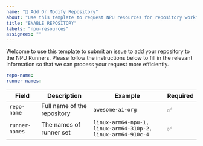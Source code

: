 ```yaml
---
name: "🚀 Add Or Modify Repository"
about: "Use this template to request NPU resources for repository workflows"
title: "ENABLE REPOSITORY"
labels: "npu-resources"
assignees: ""
---
```


Welcome to use this template to submit an issue to add your repository to the NPU Runners. Please follow the instructions below to fill in the relevant information so that we can process your request more efficiently.

```yaml
repo-name: 
runner-names: 
```

| Field | Description | Example | Required |
|------|------|------|-----|
| `repo-name` | Full name of the repository | `awesome-ai-org` | ✅ |
| `runner-names` | The names of runner set | `linux-arm64-npu-1, linux-arm64-310p-2, linux-arm64-910c-4` | ✅ |

